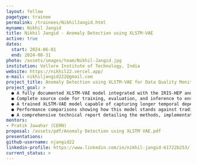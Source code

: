 ```yaml
---
layout: fellow
pagetype: trainee
permalink: /trainees/NikhilJangid.html
myname: Nikhil Jangid
title: Nikhil Jangid - Anomaly Detection using XLSTM-VAE
active: true
dates:
  start: 2024-06-01
  end: 2024-08-31
photo: /assets/images/team/Nikhil-Jangid.jpg
institution: Vellore Institute of Technology, India
website: https://nikhil22.vercel.app/
e-mail: nikhiljangid222@gmail.com
project_title: Anomaly Detection using XLSTM-VAE for Data Quality Monitoring in Liquid Argon Calorimeters
project_goal: >
  ● A fully documented XLSTM-VAE model integrated with the IRIS-HEP anomaly detection infrastructure.
  ● Complete source code for training, evaluation, and inference to ensure the work can be reproduced and built upon.
  ● A trained XLSTM-VAE model capable of capturing longer temporal dependencies, leading to better anomaly detection in the detector data.
  ● Performance comparisons showing how this model stands against traditional LSTM-VAE models, especially in handling data drift over time.
  ● A comprehensive technical report detailing the methods, implementation, experiments, and results, ready for publication on platforms like arXiv or Zenodo.
mentors:
- Pratik Jawahar (CERN)
proposal: /assets/pdf/Anomaly Detection using XLSTM VAE.pdf
presentations:
github-username: njangid22
linkedin-profile: https://www.linkedin.com/in/nikhil-jangid-61722b253/
current_status: >
---
```

